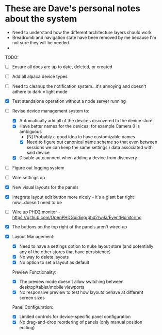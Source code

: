 # These are Dave's personal notes about the system

- Need to understand how the different architecture layers should work
- Breadrumb and navigation state have been removed by me because I'm not sure they will be needed
-

TODO:

- [ ] Ensure all docs are up to date, deleted, or created
- [ ] Add all alpaca device types
- [ ] Need to cleanup the notification system...it's annoying and doesn't adhere to dark v light mode
- [x] Test standalone operation without a node server running
- [ ] Revise device management system to:
  - [x] Automatically add all of the devices discovered to the device store
  - [x] Have better names for the devices, for example Camera 0 is ambiguous
    - [N] Probably a good idea to have customizable names
    - [x] Need to figure out canonical name scheme so that even between sessions we can keep the same settings / data associated with said device
  - [x] Disable autoconnect when adding a device from discovery
- [ ] Figure out logging system
- [ ] Wire settings up
- [x] New visual layouts for the panels
- [x] Integrate layout edit button more nicely - it's a giant bar right now...doesn't need to be
- [ ] Wire up PHD2 monitor - https://github.com/OpenPHDGuiding/phd2/wiki/EventMonitoring
- [x] The buttons on the top right of the panels aren't wired up

- [x] Layout Management:

  - [x] Need to have a settings option to nuke layout store (and potentially any of the other stores that have persistence)
  - [x] No way to delete layouts
  - [x] No option to set a layout as default

  Preview Functionality:

  - [x] The preview mode doesn't allow switching between desktop/tablet/mobile viewports
  - [x] No responsive preview to test how layouts behave at different screen sizes

  Panel Configuration:

  - [x] Limited controls for device-specific panel configuration
  - [x] No drag-and-drop reordering of panels (only manual position editing)
